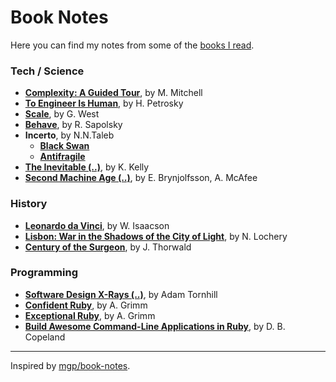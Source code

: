 # Book Notes

Here you can find my notes from some of the [books I read](https://www.goodreads.com/user/show/64517152-marek-kowalcze).

### Tech / Science

* **[Complexity: A Guided Tour](complexity.md)**, by M. Mitchell
* **[To Engineer Is Human](engineer.md)**, by H. Petrosky
* **[Scale](scale.md)**, by G. West
* **[Behave](behave.md)**, by R. Sapolsky
* **Incerto**, by N.N.Taleb
  * **[Black Swan](blackswan.md)**
  * **[Antifragile](antifragile.md)**
* **[The Inevitable (..)](inevitable.md)**, by K. Kelly
* **[Second Machine Age (..)](second-machine-age.md)**, by E. Brynjolfsson, A. McAfee

### History

* **[Leonardo da Vinci](leonardo.md)**, by W. Isaacson
* **[Lisbon: War in the Shadows of the City of Light](lizbon.md)**, by N. Lochery
* **[Century of the Surgeon](century-of-the-surgeons.md)**, by J. Thorwald

### Programming

* **[Software Design X-Rays (..)](x-rays.md)**, by Adam Tornhill
* **[Confident Ruby](confident-ruby.md)**, by A. Grimm
* **[Exceptional Ruby](exceptional-ruby.md)**, by A. Grimm
* **[Build Awesome Command-Line Applications in Ruby](awesome-command-line-apps.md)**, by D. B. Copeland

---

Inspired by [mgp/book-notes](https://github.com/mgp/book-notes).
